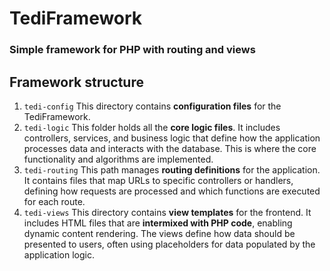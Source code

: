 # TediFramework
### Simple framework for PHP with routing and views

## Framework structure
 1. `tedi-config`
This directory contains **configuration files** for the TediFramework.
 2. `tedi-logic`
This folder holds all the **core logic files**. It includes controllers, services, and business logic that define how the application processes data and interacts with the database. This is where the core functionality and algorithms are implemented.
 5. `tedi-routing`
This path manages **routing definitions** for the application. It contains files that map URLs to specific controllers or handlers, defining how requests are processed and which functions are executed for each route.
 6. `tedi-views`
This directory contains **view templates** for the frontend. It includes HTML files that are **intermixed with PHP code**, enabling dynamic content rendering. The views define how data should be presented to users, often using placeholders for data populated by the application logic.
